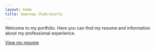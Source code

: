 ```yaml
---
layout: home
title: Swaroop Chakravarty
---
```


Welcome to my portfolio. Here you can find my resume and information about my professional experience.

[View my resume](./resume.html)
